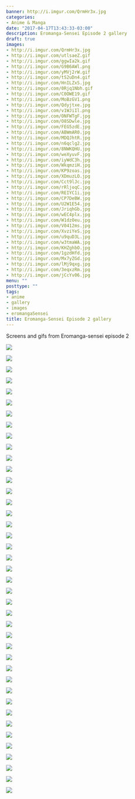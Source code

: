 ```yaml
---
banner: http://i.imgur.com/QrmHr3x.jpg
categories:
- Anime & Manga
date: "2017-04-17T13:43:33-03:00"
description: Eromanga-Sensei Episode 2 gallery
draft: true
images:
- http://i.imgur.com/QrmHr3x.jpg
- http://i.imgur.com/utlsaeZ.gif
- http://i.imgur.com/ggwIa2k.gif
- http://i.imgur.com/G9B6AWl.png
- http://i.imgur.com/yMVj2rW.gif
- http://i.imgur.com/tS2uDn4.gif
- http://i.imgur.com/HnILZxS.jpg
- http://i.imgur.com/0Rjq1Nbh.gif
- http://i.imgur.com/C0OWE19.gif
- http://i.imgur.com/MoBzGV1.png
- http://i.imgur.com/Qdyjtxe.jpg
- http://i.imgur.com/v1WJiIl.png
- http://i.imgur.com/ONFWTgF.jpg
- http://i.imgur.com/O8SDwle.jpg
- http://i.imgur.com/FEG5zdE.jpg
- http://i.imgur.com/ABWmAR0.jpg
- http://i.imgur.com/MDQJhtR.jpg
- http://i.imgur.com/n6qclg2.jpg
- http://i.imgur.com/8NWKQHU.jpg
- http://i.imgur.com/weXyuvF.jpg
- http://i.imgur.com/iyWdC3h.jpg
- http://i.imgur.com/WkqmziH.jpg
- http://i.imgur.com/KP9zoas.jpg
- http://i.imgur.com/XDmuzLO.jpg
- http://i.imgur.com/Cct9lJc.jpg
- http://i.imgur.com/rRljoqC.jpg
- http://i.imgur.com/REIYC1i.jpg
- http://i.imgur.com/CP7DeBW.jpg
- http://i.imgur.com/U2W1E54.jpg
- http://i.imgur.com/JriqhGb.jpg
- http://i.imgur.com/wEC4plx.jpg
- http://i.imgur.com/W1dzOeu.jpg
- http://i.imgur.com/V0412ms.jpg
- http://i.imgur.com/XvziYeS.jpg
- http://i.imgur.com/u9quD3L.jpg
- http://i.imgur.com/w3tmaWA.jpg
- http://i.imgur.com/KHZghbO.jpg
- http://i.imgur.com/1gzdHfd.jpg
- http://i.imgur.com/Mx7yZGd.jpg
- http://i.imgur.com/lMj9qxg.jpg
- http://i.imgur.com/3eqxzRm.jpg
- http://i.imgur.com/jCcYv06.jpg
menu: ""
posttype: ""
tags:
- anime
- gallery
- images
- eromangaSensei
title: Eromanga-Sensei Episode 2 gallery
---
```


Screens and gifs from Eromanga-sensei episode 2

<!--more-->

![](http://i.imgur.com/C0OWE19.gif)

![](http://i.imgur.com/tS2uDn4.gif)

![](http://i.imgur.com/utlsaeZ.gif)

![](http://i.imgur.com/ggwIa2k.gif)

![](http://i.imgur.com/yMVj2rW.gif)

![](http://i.imgur.com/jCcYv06.jpg)

![](http://i.imgur.com/3eqxzRm.jpg)

![](http://i.imgur.com/lMj9qxg.jpg)

![](http://i.imgur.com/Mx7yZGd.jpg)

![](http://i.imgur.com/KHZghbO.jpg)

![](http://i.imgur.com/w3tmaWA.jpg)

![](http://i.imgur.com/u9quD3L.jpg)

![](http://i.imgur.com/XvziYeS.jpg)

![](http://i.imgur.com/V0412ms.jpg)

![](http://i.imgur.com/W1dzOeu.jpg)

![](http://i.imgur.com/wEC4plx.jpg)

![](http://i.imgur.com/JriqhGb.jpg)

![](http://i.imgur.com/U2W1E54.jpg)

![](http://i.imgur.com/CP7DeBW.jpg)

![](http://i.imgur.com/REIYC1i.jpg)

![](http://i.imgur.com/rRljoqC.jpg)

![](http://i.imgur.com/Cct9lJc.jpg)

![](http://i.imgur.com/XDmuzLO.jpg)

![](http://i.imgur.com/KP9zoas.jpg)

![](http://i.imgur.com/WkqmziH.jpg)

![](http://i.imgur.com/iyWdC3h.jpg)

![](http://i.imgur.com/weXyuvF.jpg)

![](http://i.imgur.com/8NWKQHU.jpg)

![](http://i.imgur.com/n6qclg2.jpg)

![](http://i.imgur.com/MDQJhtR.jpg)

![](http://i.imgur.com/ABWmAR0.jpg)

![](http://i.imgur.com/FEG5zdE.jpg)

![](http://i.imgur.com/O8SDwle.jpg)

![](http://i.imgur.com/ONFWTgF.jpg)

![](http://i.imgur.com/Qdyjtxe.jpg)

![](http://i.imgur.com/MoBzGV1.png)

![](http://i.imgur.com/HnILZxS.jpg)

![](http://i.imgur.com/G9B6AWl.png)

![](http://i.imgur.com/QrmHr3x.jpg)

![](http://i.imgur.com/v1WJiIl.png)

![](http://i.imgur.com/1gzdHfd.jpg)
